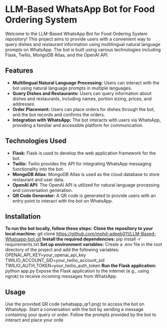 # LLM-Based WhatsApp Bot for Food Ordering System
Welcome to the LLM-Based WhatsApp Bot for Food Ordering System repository! This project aims to provide users with a convenient way to query dishes and restaurant information using multilingual natural language prompts on WhatsApp. The bot is built using various technologies including Flask, Twilio, MongoDB Atlas, and the OpenAI API.

## Features
- **Multilingual Natural Language Processing:** Users can interact with the bot using natural language prompts in multiple languages.
- **Query Dishes and Restaurants:** Users can query information about dishes and restaurants, including names, portion sizing, prices, and addresses.
- **Order Placement:** Users can place orders for dishes through the bot, and the bot records and confirms the orders.
- **Integration with WhatsApp:** The bot interacts with users via WhatsApp, providing a familiar and accessible platform for communication.
## Technologies Used
- **Flask:** Flask is used to develop the web application framework for the bot.
- **Twilio:** Twilio provides the API for integrating WhatsApp messaging functionality into the bot.
- **MongoDB Atlas:** MongoDB Atlas is used as the cloud database to store restaurant and user data.
- **OpenAI API:** The OpenAI API is utilized for natural language processing and conversation generation.
- **QR Code Generator:** A QR code is generated to provide users with an entry point to interact with the bot on WhatsApp.

## Installation
**To run the bot locally, follow these steps:**
**Clone the repository to your local machine:** git clone https://github.com/mohd-adeeb011/LLM-Based-Whatsapp-bot.git
**Install the required dependencies:** pip install -r requirements.txt
**Set up environment variables:** Create a .env file in the root directory of the project and add the following variables:
OPENAI_API_KEY=your_openai_api_key
TWILIO_ACCOUNT_SID=your_twilio_account_sid
TWILIO_AUTH_TOKEN=your_twilio_auth_token
**Run the Flask application:**
python app.py
Expose the Flask application to the internet (e.g., using ngrok) to receive incoming messages from WhatsApp.

## Usage
Use the provided QR code (whatsapp_qr1.png) to access the bot on WhatsApp.
Start a conversation with the bot by sending a message containing your query or order.
Follow the prompts provided by the bot to interact and place your orde
